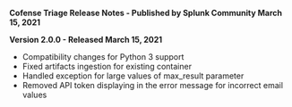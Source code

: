 **Cofense Triage Release Notes - Published by Splunk Community March 15, 2021**


**Version 2.0.0 - Released March 15, 2021**

* Compatibility changes for Python 3 support
* Fixed artifacts ingestion for existing container
* Handled exception for large values of max\_result parameter
* Removed API token displaying in the error message for incorrect email values
